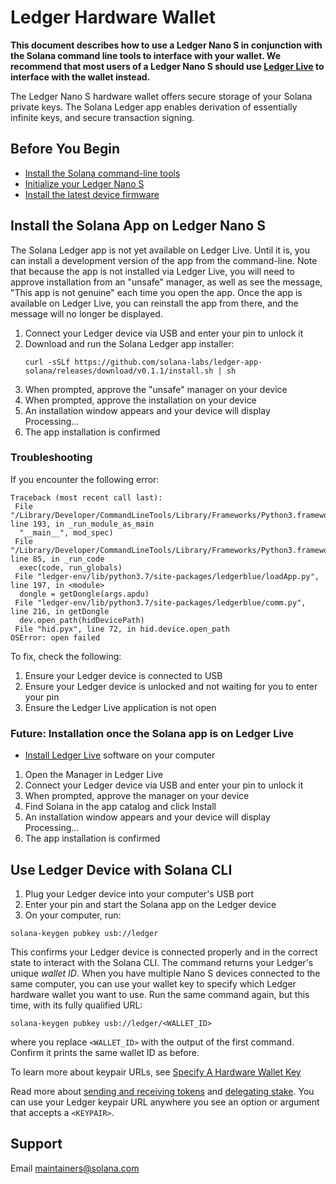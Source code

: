 # Ledger Hardware Wallet

**This document describes how to use a Ledger Nano S in conjunction with the Solana command line tools to interface with your wallet. 
We recommend that most users of a Ledger Nano S should use [Ledger Live](../wallet/ledger-live.md) to interface with the wallet instead.**

The Ledger Nano S hardware wallet offers secure storage of your Solana private
keys. The Solana Ledger app enables derivation of essentially infinite keys, and
secure transaction signing.

## Before You Begin

- [Install the Solana command-line tools](../install-solana.md)
- [Initialize your Ledger Nano S](https://support.ledger.com/hc/en-us/articles/360000613793)
- [Install the latest device firmware](https://support.ledgerwallet.com/hc/en-us/articles/360002731113-Update-Ledger-Nano-S-firmware)

## Install the Solana App on Ledger Nano S

The Solana Ledger app is not yet available on Ledger Live. Until it is, you
can install a development version of the app from the command-line. Note that
because the app is not installed via Ledger Live, you will need to approve
installation from an "unsafe" manager, as well as see the message, "This app
is not genuine" each time you open the app. Once the app is available on
Ledger Live, you can reinstall the app from there, and the message will no
longer be displayed.

1. Connect your Ledger device via USB and enter your pin to unlock it
2. Download and run the Solana Ledger app installer:
   ```text
   curl -sSLf https://github.com/solana-labs/ledger-app-solana/releases/download/v0.1.1/install.sh | sh
   ```
3. When prompted, approve the "unsafe" manager on your device
4. When prompted, approve the installation on your device
5. An installation window appears and your device will display Processing…
6. The app installation is confirmed

### Troubleshooting

If you encounter the following error:

```text
Traceback (most recent call last):
 File "/Library/Developer/CommandLineTools/Library/Frameworks/Python3.framework/Versions/3.7/lib/python3.7/runpy.py", line 193, in _run_module_as_main
  "__main__", mod_spec)
 File "/Library/Developer/CommandLineTools/Library/Frameworks/Python3.framework/Versions/3.7/lib/python3.7/runpy.py", line 85, in _run_code
  exec(code, run_globals)
 File "ledger-env/lib/python3.7/site-packages/ledgerblue/loadApp.py", line 197, in <module>
  dongle = getDongle(args.apdu)
 File "ledger-env/lib/python3.7/site-packages/ledgerblue/comm.py", line 216, in getDongle
  dev.open_path(hidDevicePath)
 File "hid.pyx", line 72, in hid.device.open_path
OSError: open failed
```

To fix, check the following:

1. Ensure your Ledger device is connected to USB
2. Ensure your Ledger device is unlocked and not waiting for you to enter your pin
3. Ensure the Ledger Live application is not open

### Future: Installation once the Solana app is on Ledger Live

- [Install Ledger Live](https://support.ledger.com/hc/en-us/articles/360006395553/) software on your computer

1. Open the Manager in Ledger Live
2. Connect your Ledger device via USB and enter your pin to unlock it
3. When prompted, approve the manager on your device
4. Find Solana in the app catalog and click Install
5. An installation window appears and your device will display Processing…
6. The app installation is confirmed

## Use Ledger Device with Solana CLI

1. Plug your Ledger device into your computer's USB port
2. Enter your pin and start the Solana app on the Ledger device
3. On your computer, run:

```text
solana-keygen pubkey usb://ledger
```

This confirms your Ledger device is connected properly and in the correct state
to interact with the Solana CLI. The command returns your Ledger's unique
*wallet ID*. When you have multiple Nano S devices connected to the same
computer, you can use your wallet key to specify which Ledger hardware wallet
you want to use. Run the same command again, but this time, with its fully
qualified URL:

```text
solana-keygen pubkey usb://ledger/<WALLET_ID>
```

where you replace `<WALLET_ID>` with the output of the first command.
Confirm it prints the same wallet ID as before.

To learn more about keypair URLs, see
[Specify A Hardware Wallet Key](README.md#specify-a-hardware-wallet-key)

Read more about [sending and receiving tokens](../transfer-tokens.md) and
[delegating stake](../delegate-stake.md). You can use your Ledger keypair URL
anywhere you see an option or argument that accepts a `<KEYPAIR>`.

## Support

Email maintainers@solana.com

